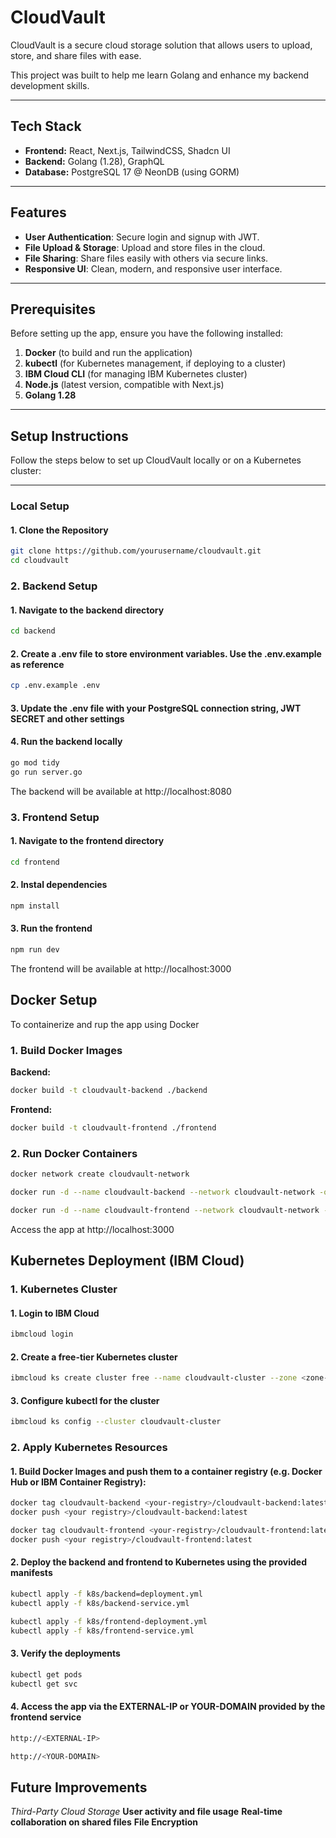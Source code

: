 # CloudVault

CloudVault is a secure cloud storage solution that allows users to upload, store, and share files with ease.

This project was built to help me learn Golang and enhance my backend development skills.

---

## Tech Stack

- **Frontend:** React, Next.js, TailwindCSS, Shadcn UI  
- **Backend:** Golang (1.28), GraphQL  
- **Database:** PostgreSQL 17 @ NeonDB (using GORM)  

---

## Features

- **User Authentication**: Secure login and signup with JWT.  
- **File Upload & Storage**: Upload and store files in the cloud.  
- **File Sharing**: Share files easily with others via secure links.  
- **Responsive UI**: Clean, modern, and responsive user interface.  

---

## Prerequisites

Before setting up the app, ensure you have the following installed:

1. **Docker** (to build and run the application)  
2. **kubectl** (for Kubernetes management, if deploying to a cluster)  
3. **IBM Cloud CLI** (for managing IBM Kubernetes cluster)  
4. **Node.js** (latest version, compatible with Next.js)  
5. **Golang 1.28**  

---

## Setup Instructions

Follow the steps below to set up CloudVault locally or on a Kubernetes cluster:

---

### Local Setup

#### 1. Clone the Repository

```bash
git clone https://github.com/yourusername/cloudvault.git
cd cloudvault
```

### 2. Backend Setup

#### 1. Navigate to the backend directory

```bash
cd backend
```

#### 2. Create a .env file to store environment variables. Use the .env.example as reference

```bash
cp .env.example .env
```

#### 3. Update the .env file with your PostgreSQL connection string, JWT SECRET and other settings

#### 4. Run the backend locally

```bash
go mod tidy
go run server.go
```

The backend will be available at http://localhost:8080

### 3. Frontend Setup

#### 1. Navigate to the frontend directory

```bash
cd frontend
```

#### 2. Instal dependencies

```bash
npm install
```

#### 3. Run the frontend

```bash
npm run dev
```
The frontend will be available at http://localhost:3000

## Docker Setup

To containerize and rup the app using Docker

### 1. Build Docker Images

**Backend:**

```bash
docker build -t cloudvault-backend ./backend
```

**Frontend:**

```bash
docker build -t cloudvault-frontend ./frontend
```

### 2. Run Docker Containers

```bash
docker network create cloudvault-network

docker run -d --name cloudvault-backend --network cloudvault-network -o 8080:8080 cloudvault-backend

docker run -d --name cloudvault-frontend --network cloudvault-network -o 3000:3000 cloudvault-frontend
```

Access the app at http://localhost:3000

## Kubernetes Deployment (IBM Cloud)

### 1. Kubernetes Cluster

#### 1. Login to IBM Cloud

```bash
ibmcloud login
```

#### 2. Create a free-tier Kubernetes cluster

```bash
ibmcloud ks create cluster free --name cloudvault-cluster --zone <zone-name>
```

#### 3. Configure kubectl for the cluster

```bash
ibmcloud ks config --cluster cloudvault-cluster
```

### 2. Apply Kubernetes Resources

#### 1. Build Docker Images and push them to a container registry (e.g. Docker Hub or IBM Container Registry):

```bash
docker tag cloudvault-backend <your-registry>/cloudvault-backend:latest
docker push <your registry>/cloudvault-backend:latest

docker tag cloudvault-frontend <your-registry>/cloudvault-frontend:latest
docker push <your registry>/cloudvault-frontend:latest
```

#### 2. Deploy the backend and frontend to Kubernetes using the provided manifests

```bash
kubectl apply -f k8s/backend=deployment.yml
kubectl apply -f k8s/backend-service.yml

kubectl apply -f k8s/frontend-deployment.yml
kubectl apply -f k8s/frontend-service.yml
```

#### 3. Verify the deployments

```bash
kubectl get pods
kubectl get svc
```

#### 4. Access the app via the EXTERNAL-IP or YOUR-DOMAIN provided by the frontend service

```bash
http://<EXTERNAL-IP>
```

```bash
http://<YOUR-DOMAIN>
```

## Future Improvements

*Third-Party Cloud Storage*
**User activity and file usage**
**Real-time collaboration on shared files**
**File Encryption**